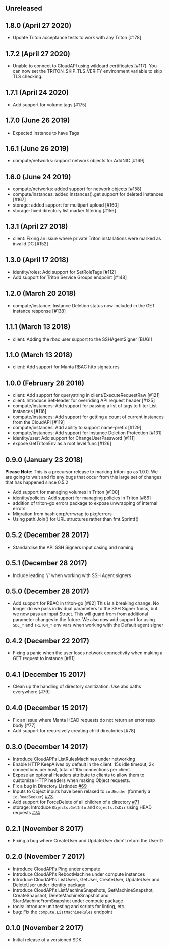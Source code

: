 ## Unreleased

## 1.8.0 (April 27 2020)

- Update Triton acceptance tests to work with any Triton [#178]

## 1.7.2 (April 27 2020)

- Unable to connect to CloudAPI using wildcard certificates [#117]. You can now
  set the TRITON_SKIP_TLS_VERIFY environment variable to skip TLS checking.

## 1.7.1 (April 24 2020)

- Add support for volume tags [#175]

## 1.7.0 (June 26 2019)

- Expected instance to have Tags

## 1.6.1 (June 26 2019)

- compute/networks: support network objects for AddNIC [#169]

## 1.6.0 (June 24 2019)

- compute/networks: added support for network objects [#158]
- compute/instances: added instances().get support for deleted instances [#167]
- storage: added support for multipart upload [#160]
- storage: fixed directory list marker filtering [#156]

## 1.3.1 (April 27 2018)

- client: Fixing an issue where private Triton installations were marked as invalid DC [#152]

## 1.3.0 (April 17 2018)

- identity/roles: Add support for SetRoleTags [#112]
- Add support for Triton Service Groups endpoint [#148]

## 1.2.0 (March 20 2018)

- compute/instance: Instance Deletion status now included in the GET instance response [#138]

## 1.1.1 (March 13 2018)

- client: Adding the rbac user support to the SSHAgentSigner [BUG!]

## 1.1.0 (March 13 2018)

- client: Add support for Manta RBAC http signatures

## 1.0.0 (February 28 2018)

- client: Add support for querystring in client/ExecuteRequestRaw [#121]
- client: Introduce SetHeader for overriding API request header [#125]
- compute/instances: Add support for passing a list of tags to filter List instances [#116]
- compute/instances: Add support for getting a count of current instances from the CloudAPI [#119]
- compute/instances: Add ability to support name-prefix [#129]
- compute/instances: Add support for Instance Deletion Protection [#131]
- identity/user: Add support for ChangeUserPassword [#111]
- expose GetTritonEnv as a root level func [#126]

## 0.9.0 (January 23 2018)

**Please Note:** This is a precursor release to marking triton-go as 1.0.0. We are going to wait and fix any bugs that occur from this large set of changes that has happened since 0.5.2

- Add support for managing volumes in Triton [#100]
- identity/policies: Add support for managing policies in Triton [#86]
- addition of triton-go errors package to expose unwrapping of internal errors
- Migration from hashicorp/errwrap to pkg/errors
- Using path.Join() for URL structures rather than fmt.Sprintf()

## 0.5.2 (December 28 2017)

- Standardise the API SSH Signers input casing and naming

## 0.5.1 (December 28 2017)

- Include leading '/' when working with SSH Agent signers

## 0.5.0 (December 28 2017)

- Add support for RBAC in triton-go [#82]
This is a breaking change. No longer do we pass individual parameters to the SSH Signer funcs, but we now pass an input Struct. This will guard from from additional parameter changes in the future. 
We also now add support for using `SDC_*` and `TRITON_*` env vars when working with the Default agent signer

## 0.4.2 (December 22 2017)

- Fixing a panic when the user loses network connectivity when making a GET request to instance [#81]

## 0.4.1 (December 15 2017)

- Clean up the handling of directory sanitization. Use abs paths everywhere [#79]

## 0.4.0 (December 15 2017)

- Fix an issue where Manta HEAD requests do not return an error resp body [#77]
- Add support for recursively creating child directories [#78]

## 0.3.0 (December 14 2017)

- Introduce CloudAPI's ListRulesMachines under networking
- Enable HTTP KeepAlives by default in the client.  15s idle timeout, 2x
  connections per host, total of 10x connections per client.
- Expose an optional Headers attribute to clients to allow them to customize
  HTTP headers when making Object requests.
- Fix a bug in Directory ListIndex [#69](https://github.com/joyent/issues/69)
- Inputs to Object inputs have been relaxed to `io.Reader` (formerly a
  `io.ReadSeeker`) [#73](https://github.com/joyent/issues/73).
- Add support for ForceDelete of all children of a directory [#71](https://github.com/joyent/issues/71)
- storage: Introduce `Objects.GetInfo` and `Objects.IsDir` using HEAD requests [#74](https://github.com/joyent/triton-go/issues/74)

## 0.2.1 (November 8 2017)

- Fixing a bug where CreateUser and UpdateUser didn't return the UserID

## 0.2.0 (November 7 2017)

- Introduce CloudAPI's Ping under compute
- Introduce CloudAPI's RebootMachine under compute instances
- Introduce CloudAPI's ListUsers, GetUser, CreateUser, UpdateUser and DeleteUser under identity package
- Introduce CloudAPI's ListMachineSnapshots, GetMachineSnapshot, CreateSnapshot, DeleteMachineSnapshot and StartMachineFromSnapshot under compute package
- tools: Introduce unit testing and scripts for linting, etc.
- bug: Fix the `compute.ListMachineRules` endpoint

## 0.1.0 (November 2 2017)

- Initial release of a versioned SDK
